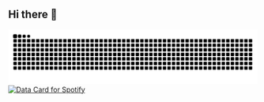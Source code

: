 ## Hi there 👋

<picture>
  <source media="(prefers-color-scheme: dark)" srcset="https://raw.githubusercontent.com/sfs016/sfs016/output/github-contribution-grid-snake-dark.svg" />
  <source media="(prefers-color-scheme: light)" srcset="https://raw.githubusercontent.com/sfs016/sfs016/output/github-contribution-grid-snake.svg" />
  <img alt="github-snake" src="https://raw.githubusercontent.com/sfs016/sfs016/output/github-contribution-grid-snake.svg" />
</picture>

<a href="https://data-card-for-spotify.herokuapp.com/card?user_id=31idodetg4a7yoi27sp4nrrum5ju&limit=3">
  <img src="https://data-card-for-spotify.herokuapp.com/api/card?user_id=31idodetg4a7yoi27sp4nrrum5ju&limit=3" alt="Data Card for Spotify">
</a>




